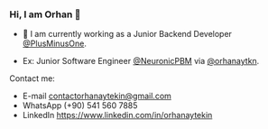 ### Hi, I am Orhan 👋

- 🔭 I am currently working as a Junior Backend Developer [@PlusMinusOne](https://www.plusminusone.co/). 

- Ex: Junior Software Engineer [@NeuronicPBM](https://github.com/NeuronicPBM) via [@orhanaytkn](https://github.com/orhanaytkn).

Contact me:
- E-mail   contactorhanaytekin@gmail.com
- WhatsApp (+90) 541 560 7885 
- LinkedIn https://www.linkedin.com/in/orhanaytekin
